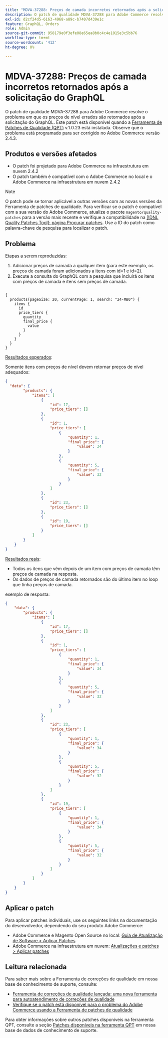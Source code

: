 ```yaml
---
title: "MDVA-37288: Preços de camada incorretos retornados após a solicitação do GraphQL"
description: O patch de qualidade MDVA-37288 para Adobe Commerce resolve o problema em que os preços de nível errados são retornados após a solicitação do GraphQL. Este patch está disponível quando a [Ferramenta de correções de qualidade (QPT)](https://devdocs.magento.com/guides/v2.4/comp-mgr/patching.html#mqp) v.1.0.23 está instalada. Observe que o problema está programado para ser corrigido no Adobe Commerce versão 2.4.3.
exl-id: d2cf24d5-6163-4968-a89c-b7407d439e1c
feature: GraphQL, Orders
role: Admin
source-git-commit: 958179e0f3efe08e65ea8b0c4c4e1015e3c5bb76
workflow-type: tm+mt
source-wordcount: '412'
ht-degree: 0%

---
```


# MDVA-37288: Preços de camada incorretos retornados após a solicitação do GraphQL

O patch de qualidade MDVA-37288 para Adobe Commerce resolve o problema em que os preços de nível errados são retornados após a solicitação do GraphQL. Este patch está disponível quando a [Ferramenta de Patches de Qualidade (QPT)](https://devdocs.magento.com/guides/v2.4/comp-mgr/patching.html#mqp) v.1.0.23 está instalada. Observe que o problema está programado para ser corrigido no Adobe Commerce versão 2.4.3.

## Produtos e versões afetados

* O patch foi projetado para Adobe Commerce na infraestrutura em nuvem 2.4.2
* O patch também é compatível com o Adobe Commerce no local e o Adobe Commerce na infraestrutura em nuvem 2.4.2

>[!NOTE]
>
>O patch pode se tornar aplicável a outras versões com as novas versões da Ferramenta de patches de qualidade. Para verificar se o patch é compatível com a sua versão do Adobe Commerce, atualize o pacote `magento/quality-patches` para a versão mais recente e verifique a compatibilidade na [[!DNL Quality Patches Tool]: página Procurar patches](https://devdocs.magento.com/quality-patches/tool.html#patch-grid). Use a ID do patch como palavra-chave de pesquisa para localizar o patch.

## Problema

<u>Etapas a serem reproduzidas</u>:

1. Adicionar preços de camada a qualquer item (para este exemplo, os preços de camada foram adicionados a itens com id=1 e id=2).
1. Execute a consulta do GraphQL com a pesquisa que incluirá os itens com preços de camada e itens sem preços de camada.

<pre><code class="language-graphql">
{
  products(pageSize: 20, currentPage: 1, search: "24-MB0") {
    items {
      id
      price_tiers {
        quantity
        final_price {
          value
        }
      }
    }
  }
}
</code></pre>

<u>Resultados esperados</u>:

Somente itens com preços de nível devem retornar preços de nível adequados:

```json
{
  "data": {
        "products": {
            "items": [
                {
                    "id": 17,
                    "price_tiers": []
                },
                {
                    "id": 1,
                    "price_tiers": [
                        {
                            "quantity": 1,
                            "final_price": {
                                "value": 34
                            }
                        },
                        {
                            "quantity": 5,
                            "final_price": {
                                "value": 32
                            }
                        }
                    ]
                },
                {
                    "id": 23,
                    "price_tiers": []
                },
                {
                    "id": 19,
                    "price_tiers": []
                }
            ]
        }
    }
}
```

<u>Resultados reais</u>:

* Todos os itens que vêm depois de um item com preços de camada têm preços de camada na resposta.
* Os dados de preços de camada retornados são do último item no loop que tinha preços de camada.

exemplo de resposta:

```json
{
    "data": {
        "products": {
            "items": [
                {
                    "id": 17,
                    "price_tiers": []
                },
                {
                    "id": 1,
                    "price_tiers": [
                        {
                            "quantity": 1,
                            "final_price": {
                                "value": 34
                            }
                        },
                        {
                            "quantity": 5,
                            "final_price": {
                                "value": 32
                            }
                        }
                    ]
                },
                {
                    "id": 23,
                    "price_tiers": [
                        {
                            "quantity": 1,
                            "final_price": {
                                "value": 34
                            }
                        },
                        {
                            "quantity": 5,
                            "final_price": {
                                "value": 32
                            }
                        }
                    ]
                },
                {
                    "id": 19,
                    "price_tiers": [
                        {
                            "quantity": 1,
                            "final_price": {
                                "value": 34
                            }
                        },
                        {
                            "quantity": 5,
                            "final_price": {
                                "value": 32
                            }
                        }
                    ]
                }
            ]
        }
    }
}
```


## Aplicar o patch

Para aplicar patches individuais, use os seguintes links na documentação do desenvolvedor, dependendo do seu produto Adobe Commerce:

* Adobe Commerce e Magento Open Source no local: [Guia de Atualização de Software > Aplicar Patches](https://devdocs.magento.com/guides/v2.4/comp-mgr/patching/mqp.html)
* Adobe Commerce na infraestrutura em nuvem: [Atualizações e patches > Aplicar patches](https://devdocs.magento.com/cloud/project/project-patch.html)

## Leitura relacionada

Para saber mais sobre a Ferramenta de correções de qualidade em nossa base de conhecimento de suporte, consulte:

* [Ferramenta de correções de qualidade lançada: uma nova ferramenta para autoatendimento de correções de qualidade](/help/announcements/adobe-commerce-announcements/magento-quality-patches-released-new-tool-to-self-serve-quality-patches.md)
* [Verifique se o patch está disponível para o problema do Adobe Commerce usando a Ferramenta de patches de qualidade](/help/support-tools/patches-available-in-qpt-tool/check-patch-for-magento-issue-with-magento-quality-patches.md)

Para obter informações sobre outros patches disponíveis na ferramenta QPT, consulte a seção [Patches disponíveis na ferramenta QPT](https://support.magento.com/hc/en-us/sections/360010506631-Patches-available-in-QPT-tool-) em nossa base de dados de conhecimento de suporte.

